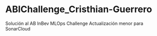 # ABIChallenge_Cristhian-Guerrero
Solución al AB InBev MLOps Challenge
Actualización menor para SonarCloud
